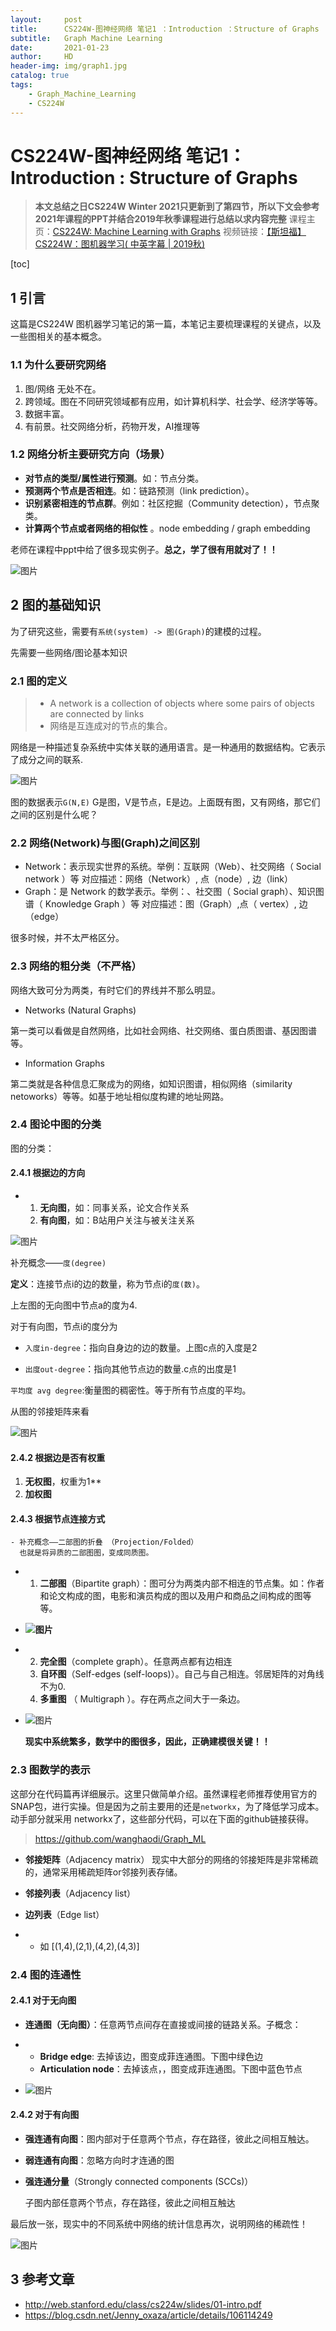 ```yaml
---
layout:     post
title:      CS224W-图神经网络 笔记1 ：Introduction ：Structure of Graphs
subtitle:   Graph Machine Learning 
date:       2021-01-23
author:     HD
header-img: img/graph1.jpg
catalog: true
tags:
    - Graph_Machine_Learning
    - CS224W
---
```


# CS224W-图神经网络 笔记1：Introduction : Structure of Graphs

> **本文总结之日CS224W Winter 2021只更新到了第四节，所以下文会参考2021年课程的PPT并结合2019年秋季课程进行总结以求内容完整**
> 课程主页：[CS224W: Machine Learning with Graphs](http://web.stanford.edu/class/cs224w/)
> 视频链接：[【斯坦福】CS224W：图机器学习( 中英字幕 | 2019秋)](https://www.bilibili.com/video/BV1Vg4y1z7Nf?p=1)

[toc]

## 1 引言

这篇是CS224W 图机器学习笔记的第一篇，本笔记主要梳理课程的关键点，以及一些图相关的基本概念。

### 1.1 为什么要研究网络

1. 图/网络 无处不在。
2. 跨领域。图在不同研究领域都有应用，如计算机科学、社会学、经济学等等。
3. 数据丰富。
4. 有前景。社交网络分析，药物开发，AI推理等

### 1.2 网络分析主要研究方向（场景）

- **对节点的类型/属性进行预测**。如：节点分类。
- **预测两个节点是否相连**。如：链路预测（link prediction）。
- **识别紧密相连的节点群**。例如：社区挖掘（Community detection），节点聚类。
- **计算两个节点或者网络的相似性** 。node embedding / graph embedding

老师在课程中ppt中给了很多现实例子。**总之，学了很有用就对了！！**

![图片](https://tva1.sinaimg.cn/large/008eGmZEgy1gn6z1dw0plj30u00lcn03.jpg)

## 2 图的基础知识

为了研究这些，需要有`系统(system) -> 图(Graph)`的建模的过程。

先需要一些网络/图论基本知识

### 2.1 图的定义

> - A network is a collection of objects where some pairs of objects are connected by links
> - 网络是互连成对的节点的集合。

网络是一种描述复杂系统中实体关联的通用语言。是一种通用的数据结构。它表示了成分之间的联系.

![图片](https://mmbiz.qpic.cn/mmbiz_png/X0g5S5vasENqTicXUibhicdvRnPic2YrmC5LGVfnOIesOaBIs2eECk1A6icFsXGicibU9kH4OichPAOVoVWIodcSypdMyg/640?wx_fmt=png&tp=webp&wxfrom=5&wx_lazy=1&wx_co=1)

图的数据表示`G(N,E)` G是图，V是节点，E是边。上面既有图，又有网络，那它们之间的区别是什么呢？

### 2.2 网络(Network)与图(Graph)之间区别

- Network：表示现实世界的系统。举例：互联网（Web）、社交网络（ Social network ）等 对应描述：网络（Network）, 点（node）, 边（link）
- Graph：是 Network 的数学表示。举例：、社交图（ Social graph）、知识图谱（ Knowledge Graph ）等 对应描述：图（Graph）,点（ vertex）, 边（edge）

很多时候，并不太严格区分。

### 2.3 网络的粗分类（不严格）

网络大致可分为两类，有时它们的界线并不那么明显。

- Networks (Natural Graphs)

第一类可以看做是自然网络，比如社会网络、社交网络、蛋白质图谱、基因图谱等。

- Information Graphs

第二类就是各种信息汇聚成为的网络，如知识图谱，相似网络（similarity netoworks）等等。如基于地址相似度构建的地址网路。

### 2.4 图论中图的分类

图的分类：

#### **2.4.1 根据边的方向**

- 1. **无向图**，如：同事关系，论文合作关系
  2. **有向图**，如：B站用户关注与被关注关系

![图片](https://tva1.sinaimg.cn/large/008eGmZEgy1gn6z5cr9guj30u00awdh6.jpg)

补充概念——`度(degree)`

**定义**：连接节点i的边的数量，称为节点i的`度(数)`。

上左图的无向图中节点a的度为4.

对于有向图，节点i的度分为

- `入度in-degree`：指向自身边的边的数量。上图c点的入度是2

- `出度out-degree`：指向其他节点边的数量.c点的出度是1

  

`平均度 avg degree`:衡量图的稠密性。等于所有节点度的平均。

从图的邻接矩阵来看

![图片](https://tva1.sinaimg.cn/large/008eGmZEgy1gn6z625z9pj30u00g4tbn.jpg)

#### **2.4.2 根据边是否有权重**

1. **无权图**，权重为1**
2. **加权图**

#### **2.4.3  根据节点连接方式**

```
- 补充概念——二部图的折叠 （Projection/Folded）
  也就是将异质的二部图图，变成同质图。
```

- 1. **二部图**（Bipartite graph）：图可分为两类内部不相连的节点集。如：作者和论文构成的图，电影和演员构成的图以及用户和商品之间构成的图等等。

- **![图片](https://tva1.sinaimg.cn/large/008eGmZEgy1gn6z6op63bj30s10fjgqh.jpg)**

- 2. **完全图**（complete graph）。任意两点都有边相连
  3. **自环图**（Self-edges (self-loops)）。自己与自己相连。邻居矩阵的对角线不为0.
  4. **多重图** （ Multigraph ）。存在两点之间大于一条边。

- ![图片](https://mmbiz.qpic.cn/mmbiz_png/X0g5S5vasENqTicXUibhicdvRnPic2YrmC5LibKyvIJ37Mbno0hwXoDvOELlSyu2TLLRxHmdPxtUMUJ48ZyFhdUmKhg/640?wx_fmt=png&tp=webp&wxfrom=5&wx_lazy=1&wx_co=1)

  **现实中系统繁多，数学中的图很多，因此，正确建模很关键！！**

### 2.3 图数学的表示

这部分在代码篇再详细展示。这里只做简单介绍。虽然课程老师推荐使用官方的SNAP包，进行实操。但是因为之前主要用的还是`networkx`，为了降低学习成本。动手部分就采用 networkx了，这些部分代码，可以在下面的github链接获得。

> https://github.com/wanghaodi/Graph_ML

- **邻接矩阵**（Adjacency matrix） 现实中大部分的网络的邻接矩阵是非常稀疏的，通常采用稀疏矩阵or邻接列表存储。

- **邻接列表**（Adjacency list）

- **边列表**（Edge list）

- - 如 [(1,4),(2,1),(4,2),(4,3)]

### 2.4 图的连通性

#### 2.4.1 对于无向图

- **连通图（无向图）**：任意两节点间存在直接或间接的链路关系。子概念：

- - **Bridge edge**: 去掉该边，图变成菲连通图。下图中绿色边
  - **Articulation node**：去掉该点，，图变成菲连通图。下图中蓝色节点

- ![图片](https://tva1.sinaimg.cn/large/008eGmZEgy1gn6zhel5tuj30tx0dhdge.jpg)

#### 2.4.2 对于有向图

- **强连通有向图**：图内部对于任意两个节点，存在路径，彼此之间相互触达。

- **弱连通有向图**：忽略方向时才连通的图

- **强连通分量**（Strongly connected components (SCCs)）

  子图内部任意两个节点，存在路径，彼此之间相互触达

最后放一张，现实中的不同系统中网络的统计信息再次，说明网络的稀疏性！

![图片](https://tva1.sinaimg.cn/large/008eGmZEgy1gn6zhxlrfvj30u00bbq6u.jpg)

## 3 参考文章

- http://web.stanford.edu/class/cs224w/slides/01-intro.pdf
- https://blog.csdn.net/Jenny_oxaza/article/details/106114249

